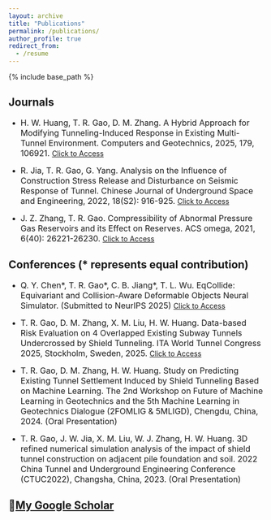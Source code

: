 ```yaml
---
layout: archive
title: "Publications"
permalink: /publications/
author_profile: true
redirect_from:
  - /resume
---
```


{% include base_path %}

## Journals

* <font size=3> H. W. Huang, T. R. Gao, D. M. Zhang. A Hybrid Approach for Modifying Tunneling-Induced Response in Existing Multi-Tunnel Environment. Computers and Geotechnics, 2025, 179, 106921. </font>
[Click to Access](https://doi.org/10.1016/j.compgeo.2024.106921)

* <font size=3> R. Jia, T. R. Gao, G. Yang. Analysis on the Influence of Construction Stress Release and Disturbance on Seismic Response of Tunnel. Chinese Journal of Underground Space and Engineering, 2022, 18(S2): 916-925. </font>
[Click to Access](https://kns.cnki.net/kcms2/article/abstract?v=ufuULlVWCsOANfdHShtrMPAvJ1uneL5PNUGCJERSP941X4m3bdBqazpuQJ5NL1-VL3BKot5Jo_QgXZkk_3QvnckGc1HwubXN9IFSTh9VtIcrf54SkZlhlVNGlVM6isFapJ-TNAmru0x7dxCk4mQvVA==&uniplatform=NZKPT&language=CHS) 

* <font size=3> J. Z. Zhang, T. R. Gao. Compressibility of Abnormal Pressure Gas Reservoirs and its Effect on Reserves. ACS omega, 2021, 6(40): 26221-26230. </font>
[Click to Access](https://doi.org/10.1021/acsomega.1c03228)

## Conferences (* represents equal contribution)

* <font size=3>Q. Y. Chen*, T. R. Gao*, C. B. Jiang*, T. L. Wu. EqCollide: Equivariant and Collision-Aware Deformable Objects Neural Simulator. (Submitted to NeurIPS 2025) </font>
[Click to Access](https://arxiv.org/abs/2506.05797v1)

* <font size=3>T. R. Gao, D. M. Zhang, X. M. Liu, H. W. Huang. Data-based Risk Evaluation on 4 Overlapped Existing Subway Tunnels Undercrossed by Shield Tunneling. ITA World Tunnel Congress 2025, Stockholm, Sweden, 2025. </font>
[Click to Access](https://www.taylorfrancis.com/chapters/oa-edit/10.1201/9781003559047-82/data-based-risk-evaluation-4-overlapped-existing-subway-tunnels-undercrossed-shield-tunneling-tianrun-gao-dongming-zhang-xiaomin-liu-hongwei-huang)

* <font size=3>T. R. Gao, D. M. Zhang, H. W. Huang. Study on Predicting Existing Tunnel Settlement Induced by Shield Tunneling Based on Machine Learning. The 2nd Workshop on Future of Machine Learning in Geotechnics and the 5th Machine Learning in Geotechnics Dialogue (2FOMLIG & 5MLIGD), Chengdu, China, 2024.
(Oral Presentation) </font>

* <font size=3>T. R. Gao, J. W. Jia, X. M. Liu, W. J. Zhang, H. W. Huang. 3D refined numerical simulation analysis of the impact of shield tunnel construction on adjacent pile foundation and soil. 2022 China Tunnel and Underground Engineering Conference (CTUC2022), Changsha, China, 2023.
(Oral Presentation) </font>

## 📝[My Google Scholar](https://scholar.google.com/citations?user=pkez5wUAAAAJ&hl=zh-CN&oi=sra)

